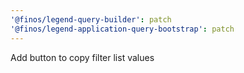 ```yaml
---
'@finos/legend-query-builder': patch
'@finos/legend-application-query-bootstrap': patch
---
```


Add button to copy filter list values
